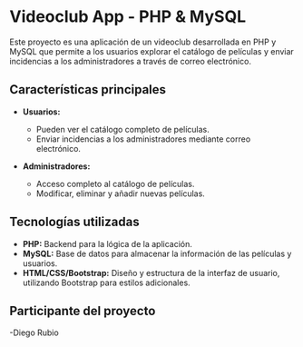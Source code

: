 # Videoclub App - PHP & MySQL

Este proyecto es una aplicación de un videoclub desarrollada en PHP y MySQL que permite a los usuarios explorar el catálogo de películas y enviar incidencias a los administradores a través de correo electrónico.

## Características principales

- **Usuarios:**
  - Pueden ver el catálogo completo de películas.
  - Enviar incidencias a los administradores mediante correo electrónico.

- **Administradores:**
  - Acceso completo al catálogo de películas.
  - Modificar, eliminar y añadir nuevas películas.

## Tecnologías utilizadas

- **PHP:** Backend para la lógica de la aplicación.
- **MySQL:** Base de datos para almacenar la información de las películas y usuarios.
- **HTML/CSS/Bootstrap:** Diseño y estructura de la interfaz de usuario, utilizando Bootstrap para estilos adicionales.
  
## Participante del proyecto
-Diego Rubio
